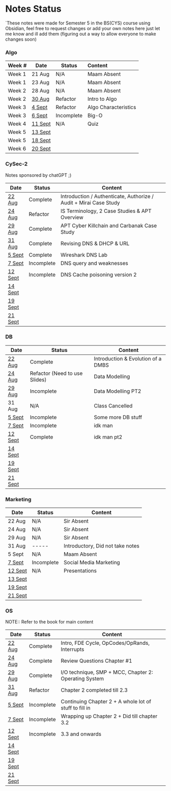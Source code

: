 # Notes Status
`These notes were made for Semester 5 in the BS(CYS) course using Obsidian, feel free to request changes or add your own notes here just let me know and ill add them (figuring out a way to allow everyone to make changes soon)

### Algo

| Week # | Date                                             | Status     | Content              |
| ------ | ------------------------------------------------ | ---------- |:-------------------- |
| Week 1 | 21 Aug                                           | N/A        | Maam Absent          |
| Week 1 | 23 Aug                                           | N/A        | Maam Absent          |
| Week 2 | 28 Aug                                           | N/A        | Maam Absent          |
| Week 2 | [30 Aug](Algo/Algo%2030%20August,%202023.md)     | Refactor   | Intro to Algo        |
| Week 3 | [4 Sept](Algo/Algo%204%20September,%202023.md)   | Refactor   | Algo Characteristics |
| Week 3 | [6 Sept](Algo/Algo%206%20September,%202023.md)   | Incomplete | Big-O                |
| Week 4 | [11 Sept](Algo/Algo%2011%20September,%202023.md) | N/A        | Quiz                     |
| Week 5 | [13 Sept](Algo/Algo%2013%20September,%202023.md) |            |                      |
| Week 5 | [18 Sept](Algo/Algo%2018%20September,%202023.md) |            |                      |
| Week 6 | [20 Sept](Algo/Algo%2020%20September,%202023.md) |            |                      |

### CySec-2
Notes sponsored by chatGPT ;)

| Date                                                  | Status     | Content                                                            |
| ----------------------------------------------------- | ---------- | ------------------------------------------------------------------ |
| [22 Aug](CySec-2/CySec2%2022%20August,%202023.md)     | Complete   | Introduction / Authenticate, Authorize / Audit  + Mirai Case Study |
| [24 Aug](CySec-2/CySec2%2024%20August,%202023.md)     | Refactor   | IS Terminology, 2 Case Studies & APT Overview                      |
| [29 Aug](CySec-2/CySec2%2029%20August,%202023.md)     | Complete   | APT Cyber Killchain and Carbanak Case Study                        |
| [31 Aug](CySec-2/CySec2%2031%20August,%202023.md)     | Complete   | Revising DNS & DHCP & URL                                          |
| [5 Sept](CySec-2/CySec2%205%20September,%202023.md)   | Complete   | Wireshark DNS Lab                                                  |
| [7 Sept](CySec-2/CySec2%207%20September,%202023.md)   | Incomplete | DNS query and weaknesses                                           |
| [12 Sept](CySec-2/CySec2%2012%20September,%202023.md) | Incomplete | DNS Cache poisoning version 2                                                                   |
| [14 Sept](CySec-2/CySec2%2014%20September,%202023.md) |            |                                                                    |
| [19 Sept](CySec-2/CySec2%2019%20September,%202023.md) |            |                                                                    |
| [21 Sept](CySec-2/CySec2%2021%20September,%202023.md) |            |                                                                    |

### DB

| Date                                         | Status                        | Content                            |
| -------------------------------------------- | ----------------------------- | ---------------------------------- |
| [22 Aug](DB/DB%2022%20August,%202023.md)     | Complete                      | Introduction & Evolution of a DMBS |
| [24 Aug](DB/DB%2024%20August,%202023.md)     | Refactor (Need to use Slides) | Data Modelling                     |
| [29 Aug](DB/DB%2029%20August,%202023.md)     | Incomplete                    | Data Modelling PT2                 |
| 31 Aug                                       | N/A                           | Class Cancelled                    |
| [5 Sept](DB/DB%205%20September,%202023.md)   | Incomplete                    | Some more DB stuff                 |
| [7 Sept](DB/DB%207%20September,%202023.md)   | Incomplete                    | idk man                            |
| [12 Sept](DB/DB%2012%20September,%202023.md) | Complete                    | idk man pt2                        | 
| [14 Sept](DB/DB%2014%20September,%202023.md) |                               |                                    |
| [19 Sept](DB/DB%2019%20September,%202023.md) |                               |                                    |
| [21 Sept](DB/DB%2021%20September,%202023.md) |                               |                                    |

### Marketing

| Date                                                       | Status     | Content                          |
| ---------------------------------------------------------- | ---------- | -------------------------------- |
| 22 Aug                                                     | N/A        | Sir Absent                       |
| 24 Aug                                                     | N/A        | Sir Absent                       |
| 29 Aug                                                     | N/A        | Sir Absent                       |
| 31 Aug                                                     | -----      | Introductory, Did not take notes |
| 5 Sept                                                     | N/A        | Maam Absent                      |
| [7 Sept](Marketing/Marketing%207%20September,%202023.md)   | Incomplete | Social Media Marketing           |
| [12 Sept](Marketing/Marketing%2012%20September,%202023.md) | N/A        | Presentations                                 |
| [13 Sept](Marketing/Marketing%2013%20September,%202023.md) |            |                                  |
| [19 Sept](Marketing/Marketing%2019%20September,%202023.md) |            |                                  |
| [21 Sept](Marketing/Marketing%2021%20September,%202023.md) |            |                                  |

### OS

NOTE:: Refer to the book for main content

| Date                                         | Status     | Content                                                |
| -------------------------------------------- | ---------- | ------------------------------------------------------ |
| [22 Aug](OS/OS%2022%20August,%202023.md)     | Complete   | Intro, FDE Cycle, OpCodes/OpRands, Interrupts          |
| [24 Aug](OS/OS%2024%20August,%202023.md)     | Complete   | Review Questions Chapter #1                            |
| [29 Aug](OS/OS%2029%20August,%202023.md)     | Complete   | I/O technique, SMP + MCC, Chapter 2: Operating System  |
| [31 Aug](OS/OS%2031%20August,%202023.md)     | Refactor   | Chapter 2 completed till 2.3                           |
| [5 Sept](OS/OS%205%20September,%202023.md)   | Incomplete | Continuing Chapter 2 + A whole lot of stuff to fill in |
| [7 Sept](OS/OS%207%20September,%202023.md)   | Incomplete | Wrapping up Chapter 2 + Did till chapter 3.2           |
| [12 Sept](OS/OS%2012%20September,%202023.md) | Incomplete | 3.3 and onwards                                                       |
| [14 Sept](OS/OS%2014%20September,%202023.md) |            |                                                        |
| [19 Sept](OS/OS%2019%20September,%202023.md) |            |                                                        |
| [21 Sept](OS/OS%2021%20September,%202023.md) |            |                                                        |
